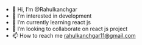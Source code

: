 - 👋 Hi, I’m @Rahulkanchgar
- 👀 I’m interested in development
- 🌱 I’m currently learning react js
- 💞️ I’m looking to collaborate on react js project
- 📫 How to reach me rahulkanchgar11@gmail.com

<!---
Rahulkanchgar/Rahulkanchgar is a ✨ special ✨ repository because its `README.md` (this file) appears on your GitHub profile.
You can click the Preview link to take a look at your changes.
--->
